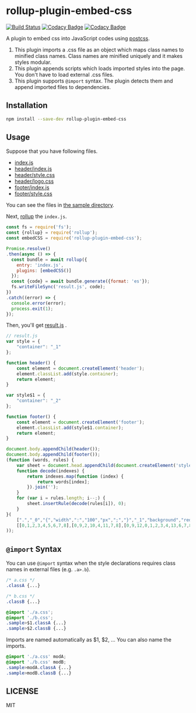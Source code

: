 # rollup-plugin-embed-css

[![Build Status](https://travis-ci.org/kei-ito/rollup-plugin-embed-css.svg?branch=master)](https://travis-ci.org/kei-ito/rollup-plugin-embed-css)
[![Codacy Badge](https://api.codacy.com/project/badge/Grade/9b26fe15174b4c8a86f96bbdc0b00db2)](https://www.codacy.com/app/kei.itof/rollup-plugin-embed-css?utm_source=github.com&amp;utm_medium=referral&amp;utm_content=kei-ito/rollup-plugin-embed-css&amp;utm_campaign=Badge_Grade)
[![Codacy Badge](https://api.codacy.com/project/badge/Coverage/9b26fe15174b4c8a86f96bbdc0b00db2)](https://www.codacy.com/app/kei.itof/rollup-plugin-embed-css?utm_source=github.com&utm_medium=referral&utm_content=kei-ito/rollup-plugin-embed-css&utm_campaign=Badge_Coverage)

A plugin to embed css into JavaScript codes using [postcss](https://github.com/postcss/postcss).

1. This plugin imports a .css file as an object which maps class names to minified class names. Class names are minified uniquely and it makes styles modular.
2. This plugin appends scripts which loads imported styles into the page. You don't have to load external .css files.
3. This plugin supports `@import` syntax. The plugin detects them and append imported files to dependencies.

## Installation

```bash
npm install --save-dev rollup-plugin-embed-css
```

## Usage

Suppose that you have following files.

- [index.js](https://github.com/kei-ito/rollup-plugin-embed-css/tree/master/sample/index.js)
- [header/index.js](https://github.com/kei-ito/rollup-plugin-embed-css/tree/master/sample/header/index.js)
- [header/style.css](https://github.com/kei-ito/rollup-plugin-embed-css/tree/master/sample/header/style.css)
- [header/logo.css](https://github.com/kei-ito/rollup-plugin-embed-css/tree/master/sample/header/logo.css)
- [footer/index.js](https://github.com/kei-ito/rollup-plugin-embed-css/tree/master/sample/footer/index.js)
- [footer/style.css](https://github.com/kei-ito/rollup-plugin-embed-css/tree/master/sample/footer/style.css)

You can see the files in [the sample directory](https://github.com/kei-ito/rollup-plugin-embed-css/tree/master/sample).

Next, [rollup](https://github.com/rollup/rollup) the `index.js`.

```javascript
const fs = require('fs');
const {rollup} = require('rollup');
const embedCSS = require('rollup-plugin-embed-css');

Promise.resolve()
.then(async () => {
  const bundle = await rollup({
    entry: 'index.js',
    plugins: [embedCSS()]
  });
  const {code} = await bundle.generate({format: 'es'});
  fs.writeFileSync('result.js', code);
})
.catch((error) => {
  console.error(error);
  process.exit(1);
});
```

Then, you'll get [result.js](https://github.com/kei-ito/rollup-plugin-embed-css/tree/master/sample/result.js)
.

```javascript
// result.js
var style = {
	"container": "_1"
};

function header() {
	const element = document.createElement('header');
	element.classList.add(style.container);
	return element;
}

var style$1 = {
	"container": "_2"
};

function footer() {
	const element = document.createElement('footer');
	element.classList.add(style$1.container);
	return element;
}

document.body.appendChild(header());
document.body.appendChild(footer());
(function (words, rules) {
	var sheet = document.head.appendChild(document.createElement('style')).sheet;
	function decode(indexes) {
		return indexes.map(function (index) {
			return words[index];
		}).join('');
	}
	for (var i = rules.length; i--;) {
		sheet.insertRule(decode(rules[i]), 0);
	}
}(
	[".","_0","{","width",":","100","px",";","}","_1","background","red",">","200","_2","blue"],
	[[0,1,2,3,4,5,6,7,8],[0,9,2,10,4,11,7,8],[0,9,12,0,1,2,3,4,13,6,7,8],[0,14,2,10,4,15,7,8]]
));
```

## `@import` Syntax

You can use `@import` syntax when the style declarations requires class names in external files (e.g. `.a>.b`).

```css
/* a.css */
.classA {...}
```

```css
/* b.css */
.classB {...}
```

```css
@import './a.css';
@import './b.css';
.sample>$1.classA {...}
.sample>$2.classB {...}
```

Imports are named automatically as $1, $2, ...
You can also name the imports.

```css
@import './a.css' modA;
@import './b.css' modB;
.sample>modA.classA {...}
.sample>modB.classB {...}
```

## LICENSE

MIT
